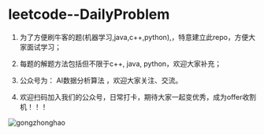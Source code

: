 # leetcode--DailyProblem

1. 为了方便刷牛客的题(机器学习,java,c++,python),，特意建立此repo，方便大家面试学习；

2. 每题的解题方法包括但不限于c++, java, python，欢迎大家补充；

3. 公众号为： AI数据分析算法 ，欢迎大家关注、交流。

4. 欢迎扫码加入我们的公众号，日常打卡，期待大家一起变优秀，成为offer收割机！！！

![gongzhonghao](https://github.com/sanxiux/Niu_Ke/blob/master/maching%20learning/img-storage/gongzhonghao.jpg?raw=true)

